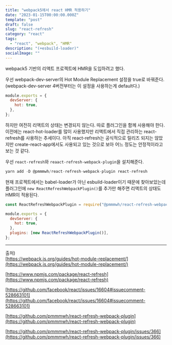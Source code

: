 ```yaml
---
title: "webpack5에서 react HMR 적용하기"
date: "2023-01-15T00:00:00.000Z"
template: "post"
draft: false
slug: "react-refresh"
category: "react"
tags:
  - "react", "webpack", "HMR"
description: "(+esbuild-loader)"
socialImage: ""
---
```


webpack5 기반의 리액트 프로젝트에 HMR을 도입하려고 했다.

우선 webpack-dev-server의 Hot Module Replacement 설정을 true로 바꿔준다. (webpack-dev-server 4버전부터는 이 설정을 사용하는게 default다.)

```jsx
module.exports = {
  devServer: {
    hot: true,
  },
};
```

하지만 여전히 리액트의 상태는 변경되지 않는다. 따로 플러그인을 함께 사용해야 한다. 이전에는 react-hot-loader를 많이 사용했지만 리액트에서 직접 관리하는 react-refresh를 사용하는 추세이다. 아직 react-refresh는 공식적으로 릴리즈 되지는 않았지만 create-react-app에서도 사용되고 있는 것으로 보아 어느 정도는 안정적이라고 보는 것 같다.

우선 `react-refresh`와 `reaact-refresh-webpack-plugin`을 설치해준다.

```jsx
yarn add -D @pmmmwh/react-refresh-webpack-plugin react-refresh
```

현재 프로젝트에서는 babel-loader가 아닌 esbuild-loader이기 때문에 찾아보았는데 플러그인에 `new ReactRefreshWebpackPlugin()`를 추가만 해주면 리액트의 상태도 HMR이 적용된다.

```jsx
const ReactRefreshWebpackPlugin = require("@pmmmwh/react-refresh-webpack-plugin");

module.exports = {
  devServer: {
    hot: true,
  },
  plugins: [new ReactRefreshWebpackPlugin()],
};
```

---

출처)  
[https://webpack.js.org/guides/hot-module-replacement/](https://webpack.js.org/guides/hot-module-replacement/)

[https://www.npmjs.com/package/react-refresh](https://www.npmjs.com/package/react-refresh)

[https://github.com/facebook/react/issues/16604#issuecomment-528663101](https://github.com/facebook/react/issues/16604#issuecomment-528663101)

[https://github.com/pmmmwh/react-refresh-webpack-plugin](https://github.com/pmmmwh/react-refresh-webpack-plugin)

[https://github.com/pmmmwh/react-refresh-webpack-plugin/issues/366](https://github.com/pmmmwh/react-refresh-webpack-plugin/issues/366)
